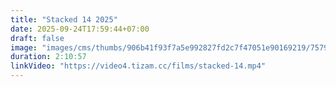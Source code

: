 ```yaml
---
title: "Stacked 14 2025"
date: 2025-09-24T17:59:44+07:00
draft: false
image: "images/cms/thumbs/906b41f93f7a5e992827fd2c7f47051e90169219/75791_slozhennye_14_240_335_0_70.jpg"
duration: 2:10:57
linkVideo: "https://video4.tizam.cc/films/stacked-14.mp4"
---
```

